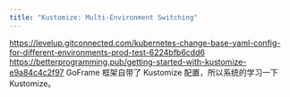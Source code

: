 ```yaml
---
title: "Kustomize: Multi-Environment Switching"
---
```



<https://levelup.gitconnected.com/kubernetes-change-base-yaml-config-for-different-environments-prod-test-6224bfb6cdd6>
<https://betterprogramming.pub/getting-started-with-kustomize-e9a84c4c2f97>
GoFrame 框架自带了 Kustomize 配置，所以系统的学习一下 Kustomize。
